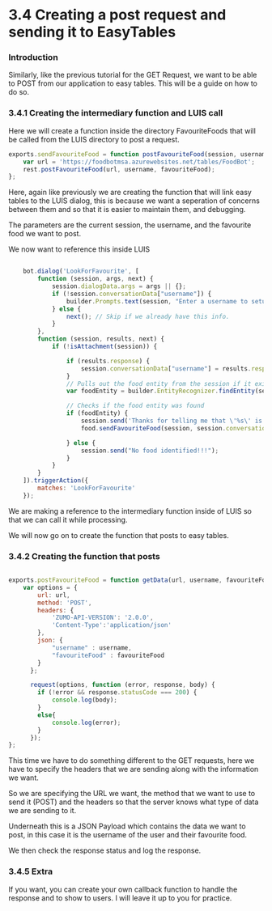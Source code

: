 # 3.4 Creating a post request and sending it to EasyTables

### Introduction

Similarly, like the previous tutorial for the GET Request, we want to be able to POST from our application to easy tables. This will be a guide on how to do so.


### 3.4.1 Creating the intermediary function and LUIS call

Here we will create a function inside the directory FavouriteFoods that will be called from the LUIS directory to post a request.

```javascript
exports.sendFavouriteFood = function postFavouriteFood(session, username, favouriteFood){
    var url = 'https://foodbotmsa.azurewebsites.net/tables/FoodBot';
    rest.postFavouriteFood(url, username, favouriteFood);
};

```

Here, again like previously we are creating the function that will link easy tables to the LUIS dialog, this is because
we want a seperation of concerns between them and so that it is easier to maintain them, and debugging.

The parameters are the current session, the username, and the favourite food we want to post.

We now want to reference this inside LUIS

```javascript

    bot.dialog('LookForFavourite', [
        function (session, args, next) {
            session.dialogData.args = args || {};        
            if (!session.conversationData["username"]) {
                builder.Prompts.text(session, "Enter a username to setup your account.");                
            } else {
                next(); // Skip if we already have this info.
            }
        },
        function (session, results, next) {
            if (!isAttachment(session)) {

                if (results.response) {
                    session.conversationData["username"] = results.response;
                }
                // Pulls out the food entity from the session if it exists
                var foodEntity = builder.EntityRecognizer.findEntity(session.dialogData.args.intent.entities, 'food');

                // Checks if the food entity was found
                if (foodEntity) {
                    session.send('Thanks for telling me that \'%s\' is your favourite food', foodEntity.entity);
                    food.sendFavouriteFood(session, session.conversationData["username"], foodEntity.entity); // <-- LINE WE WANT

                } else {
                    session.send("No food identified!!!");
                }
            }
        }
    ]).triggerAction({
        matches: 'LookForFavourite'
    });
```
We are making a reference to the intermediary function inside of LUIS so that we can call it while processing.

We will now go on to create the function that posts to easy tables.

### 3.4.2 Creating the function that posts
```javascript

exports.postFavouriteFood = function getData(url, username, favouriteFood){
    var options = {
        url: url,
        method: 'POST',
        headers: {
            'ZUMO-API-VERSION': '2.0.0',
            'Content-Type':'application/json'
        },
        json: {
            "username" : username,
            "favouriteFood" : favouriteFood
        }
      };

      request(options, function (error, response, body) {
        if (!error && response.statusCode === 200) {
            console.log(body);
        }
        else{
            console.log(error);
        }
      });
};

```

This time we have to do something different to the GET requests, here we have to specify the headers that we are sending
along with the information we want.

So we are specifying the URL we want, the method that we want to use to send it (POST) and the headers so that
the server knows what type of data we are sending to it.

Underneath this is a JSON Payload which contains the data we want to post, in this case it is the username of the user
and their favourite food.

We then check the response status and log the response.


### 3.4.5 Extra

If you want, you can create your own callback function to handle the response and to show to users. I will leave it up to you
for practice.
